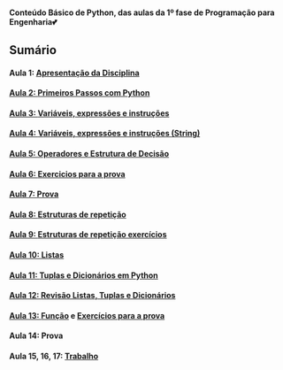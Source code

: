 <h4> Conteúdo Básico de Python, das aulas da 1º fase de Programação para Engenharia💕</h4>
<h2>Sumário</h2>
<h4>Aula 1: <a href="">Apresentação da Disciplina</h4>
<h4>Aula 2: <a href="https://github.com/MaineCalabrezi13/Programacao_Engenharia/tree/main/Aula%2028.02">Primeiros Passos com Python</h4>
<h4>Aula 3: <a href="https://github.com/MaineCalabrezi13/Programacao_Engenharia/tree/main/Aula%2006.03">Variáveis, expressões e instruções</h4>
<h4>Aula 4: <a href="https://github.com/MaineCalabrezi13/Programacao_Engenharia/tree/main/Aula.13.03">Variáveis, expressões e instruções (String)</h4>
<h4>Aula 5: <a href="https://github.com/MaineCalabrezi13/Programacao_Engenharia/tree/main/Aula%2028.02">Operadores e Estrutura de Decisão</h4>
<h4>Aula 6: <a href="https://github.com/MaineCalabrezi13/ProgramacaoParaEngenharia/tree/main/Aula%2027.03">Exercicios para a prova</h4>
<h4>Aula 7: Prova</h4>
<h4>Aula 8: <a href="https://github.com/MaineCalabrezi13/ProgramacaoParaEngenharia/tree/main/Aula%2010.04">Estruturas de repetição</h4>
<h4>Aula 9: <a href="https://github.com/MaineCalabrezi13/ProgramacaoParaEngenharia/tree/main/Aula%2017.04">Estruturas de repetição exercícios</h4>
<h4>Aula 10: <a href="https://github.com/MaineCalabrezi13/ProgramacaoParaEngenharia/tree/main/Aula%2024.04">Listas</h4>
<h4>Aula 11: <a href="https://github.com/MaineCalabrezi13/ProgramacaoParaEngenharia/tree/main/Aula%2008.05">Tuplas e Dicionários em Python</h4>
<h4>Aula 12: <a href="https://github.com/MaineCalabrezi13/ProgramacaoParaEngenharia/tree/main/Aula%2015.05">Revisão Listas, Tuplas e Dicionários</h4>
<h4>Aula 13: <a href="https://github.com/MaineCalabrezi13/ProgramacaoParaEngenharia/tree/main/Aula%2022.05" style="display: inline;">Função</a> e <a href="https://github.com/MaineCalabrezi13/ProgramacaoParaEngenharia/tree/main/Aula%2022.05" style="display: inline;">Exercícios para a prova</a></h4>
<h4>Aula 14: Prova</h4>
<h4>Aula 15, 16, 17: <a href="https://github.com/MaineCalabrezi13/ProgramacaoParaEngenharia/tree/main/ProjetoPetShop">Trabalho</h4>






